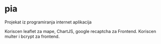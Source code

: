 # pia
Projekat iz programiranja internet aplikacija

Koriscen leaflet za mape, ChartJS, google recaptcha za Frontend.
Koriscen multer i bcrypt za frontend.